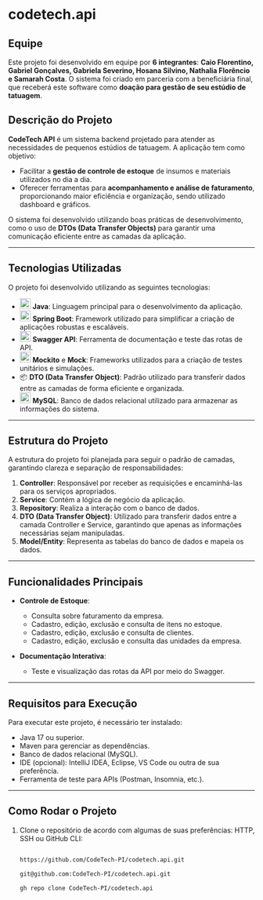# codetech.api

## Equipe
Este projeto foi desenvolvido em equipe por **6 integrantes**: **Caio Florentino, Gabriel Gonçalves, Gabriela Severino, Hosana Silvino, Nathalia Florêncio e Samarah Costa**. O sistema foi criado em parceria com a beneficiária final, que receberá este software como **doação para gestão de seu estúdio de tatuagem**.

## Descrição do Projeto

**CodeTech API** é um sistema backend projetado para atender as necessidades de pequenos estúdios de tatuagem. A aplicação tem como objetivo:
- Facilitar a **gestão de controle de estoque** de insumos e materiais utilizados no dia a dia.
- Oferecer ferramentas para **acompanhamento e análise de faturamento**, proporcionando maior eficiência e organização, sendo utilizado dashboard e gráficos.

O sistema foi desenvolvido utilizando boas práticas de desenvolvimento, como o uso de **DTOs (Data Transfer Objects)** para garantir uma comunicação eficiente entre as camadas da aplicação.



---

## Tecnologias Utilizadas
O projeto foi desenvolvido utilizando as seguintes tecnologias:

- <img src="https://img.icons8.com/color/48/000000/java-coffee-cup-logo--v1.png" width="22"/> **Java**: Linguagem principal para o desenvolvimento da aplicação.
- <img src="https://img.icons8.com/color/48/000000/spring-logo.png" width="22"/> **Spring Boot**: Framework utilizado para simplificar a criação de aplicações robustas e escaláveis.
- <img src="https://img.icons8.com/color/48/000000/api-settings.png" width="22"/> **Swagger API**: Ferramenta de documentação e teste das rotas de API.
- <img src="https://img.icons8.com/ios-filled/50/007ACC/test-tube.png" width="22"/> **Mockito** e **Mock**: Frameworks utilizados para a criação de testes unitários e simulações.
- 📦 **DTO (Data Transfer Object)**: Padrão utilizado para transferir dados entre as camadas de forma eficiente e organizada.
-  <img src="https://img.icons8.com/color/48/000000/mysql-logo.png" width="22"/> **MySQL**: Banco de dados relacional utilizado para armazenar as informações do sistema.

---

## Estrutura do Projeto
A estrutura do projeto foi planejada para seguir o padrão de camadas, garantindo clareza e separação de responsabilidades:

1. **Controller**: Responsável por receber as requisições e encaminhá-las para os serviços apropriados.
2. **Service**: Contém a lógica de negócio da aplicação.
3. **Repository**: Realiza a interação com o banco de dados.
4. **DTO (Data Transfer Object)**: Utilizado para transferir dados entre a camada Controller e Service, garantindo que apenas as informações necessárias sejam manipuladas.
5. **Model/Entity**: Representa as tabelas do banco de dados e mapeia os dados.

---

## Funcionalidades Principais
- **Controle de Estoque**:
  - Consulta sobre faturamento da empresa.
  - Cadastro, edição, exclusão e consulta de itens no estoque.
  - Cadastro, edição, exclusão e consulta de clientes.
  - Cadastro, edição, exclusão e consulta das unidades da empresa.

- **Documentação Interativa**:
  - Teste e visualização das rotas da API por meio do Swagger.

---

## Requisitos para Execução
Para executar este projeto, é necessário ter instalado:

- Java 17 ou superior.
- Maven para gerenciar as dependências.
- Banco de dados relacional (MySQL).
- IDE (opcional): IntelliJ IDEA, Eclipse, VS Code ou outra de sua preferência.
- Ferramenta de teste para APIs (Postman, Insomnia, etc.).

---

## Como Rodar o Projeto
1. Clone o repositório de acordo com algumas de suas preferências: HTTP, SSH ou GitHub CLI:
   ```bash
   
   https://github.com/CodeTech-PI/codetech.api.git

   git@github.com:CodeTech-PI/codetech.api.git

   gh repo clone CodeTech-PI/codetech.api 
  


 
